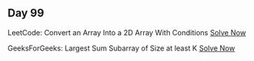 ## Day 99

LeetCode: Convert an Array Into a 2D Array With Conditions 
[Solve Now](https://leetcode.com/problems/convert-an-array-into-a-2d-array-with-conditions/description/)

GeeksForGeeks: Largest Sum Subarray of Size at least K 
[Solve Now](https://www.geeksforgeeks.org/problems/largest-sum-subarray-of-size-at-least-k3121/1)